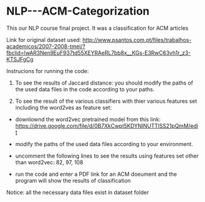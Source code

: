 # NLP---ACM-Categorization
This our NLP course final project.  It was a classification for ACM articles


Link for original dataset used: 
http://www.psantos.com.pt/files/trabalhos-academicos/2007-2008-tmei/?fbclid=IwAR3Nen9EuF937td55XEYRAeRL7bb8x__KGs-E3RwC63vh1r_z3-KTSJFgCg


Instrucions for running the code:

1) To see the results of Jaccard distance: 
 you should modify the paths of the used data files in the code according to your paths.
 
 
2) To see the result of the various classifiers with thier various features set including the word2ves as feature set:
  - downlownd the word2vec pretrained model from this link: 
 https://drive.google.com/file/d/0B7XkCwpI5KDYNlNUTTlSS21pQmM/edit
 
 - modify the paths of the used data files according to your environment.
 - uncomment the following lines to see the results using features set other than word2vec: 82, 97, 108
 - run the code and enter a PDF link for an ACM doeument and the program will show the results of classification
 
 Notice: all the necessary data files exist in dataset folder
 
